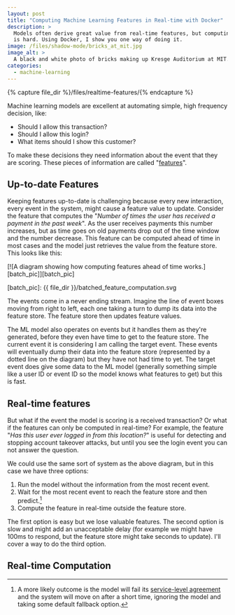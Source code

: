 ```yaml
---
layout: post
title: "Computing Machine Learning Features in Real-time with Docker"
description: >
  Models often derive great value from real-time features, but computing them
  is hard. Using Docker, I show you one way of doing it.
image: /files/shadow-mode/bricks_at_mit.jpg
image_alt: >
  A black and white photo of bricks making up Kresge Auditorium at MIT.
categories: 
  - machine-learning
---
```


{% capture file_dir %}/files/realtime-features/{% endcapture %}

Machine learning models are excellent at automating simple, high frequency
decision, like:

- Should I allow this transaction?
- Should I allow this login?
- What items should I show this customer?

To make these decisions they need information about the event that they are
scoring. These pieces of information are called "[features][wiki_feature]".

[wiki_feature]: https://en.wikipedia.org/wiki/Feature_(machine_learning)

## Up-to-date Features

Keeping features up-to-date is challenging because every new interaction,
every event in the system, might cause a feature value to update. Consider the
feature that computes the "_Number of times the user has received a payment in
the past week_". As the user receives payments this number increases, but as
time goes on old payments drop out of the time window and the number decrease.
This feature can be computed ahead of time in most cases and the model just
retrieves the value from the feature store. This looks like this:

[![A diagram showing how computing features ahead of time works.][batch_pic]][batch_pic]

[batch_pic]: {{ file_dir }}/batched_feature_computation.svg

The events come in a never ending stream. Imagine the line of event boxes
moving from right to left, each one taking a turn to dump its data into the
feature store. The feature store then updates feature values.

The ML model also operates on events but it handles them as they're generated,
before they even have time to get to the feature store. The current event it
is considering I am calling the target event. These events will eventually
dump their data into the feature store (represented by a dotted line on the
diagram) but they have not had time to yet. The target event does give some
data to the ML model (generally something simple like a user ID or event ID so
the model knows what features to get) but this is fast.

## Real-time features

But what if the event the model is scoring is a received transaction? Or what
if the features can only be computed in real-time? For example, the feature
"_Has this user ever logged in from this location?_" is useful for detecting
and stopping account takeover attacks, but until you see the login event you
can not answer the question. 

We could use the same sort of system as the above diagram, but in this case we
have three options:

1. Run the model without the information from the most recent event.
2. Wait for the most recent event to reach the feature store and then
   predict.[^time_out]
3. Compute the feature in real-time outside the feature store.

[^time_out]:
    A more likely outcome is the model will fail its [service-level
    agreement][sla] and the system will move on after a short time, ignoring
    the model and taking some default fallback option.

[sla]: https://en.wikipedia.org/wiki/Service-level_agreement

The first option is easy but we lose valuable features. The second option is
slow and might add an unacceptable delay (for example we might have 100ms to
respond, but the feature store might take seconds to update). I'll cover a way
to do the third option.

## Real-time Computation


